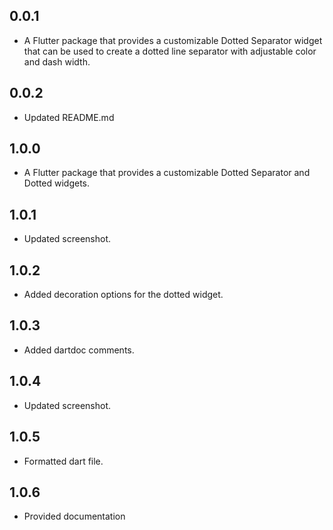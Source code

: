 ## 0.0.1

* A Flutter package that provides a customizable Dotted Separator widget that can be used to create a dotted line separator with adjustable color and dash width.

## 0.0.2

* Updated README.md 

## 1.0.0 

* A Flutter package that provides a customizable Dotted Separator and Dotted widgets.

## 1.0.1

* Updated screenshot.

## 1.0.2

* Added decoration options for the dotted widget.

## 1.0.3

* Added dartdoc comments.

## 1.0.4

* Updated screenshot.

## 1.0.5

* Formatted dart file.


## 1.0.6

* Provided documentation